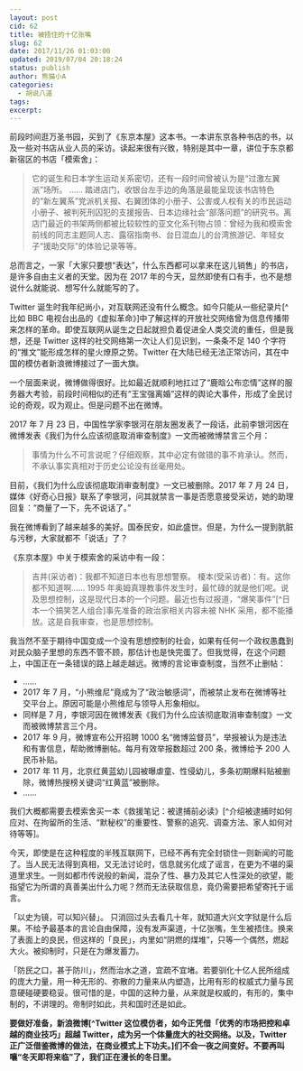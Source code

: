 ```yaml
---
layout: post
cid: 62
title: 被捂住的十亿张嘴
slug: 62
date: 2017/11/26 01:03:00
updated: 2019/07/04 20:18:24
status: publish
author: 熊猫小A
categories: 
  - 胡说八道
tags: 
excerpt: 
---
```



前段时间逛万圣书园，买到了《东京本屋》这本书。一本讲东京各种书店的书，以及一些对书店从业人员的采访。读起来很有兴致，特别是其中一章，讲位于东京都新宿区的书店「模索舍」：

> 它的诞生和日本学生运动关系密切，还有一段时间曾被认为是“过激左翼派”场所。
> ……
> 踏进店门，收银台左手边的角落是最能呈现该书店特色的“新左翼系”党派机关报、右翼团体的小册子、公害或人权有关的市民运动小册子、被判死刑囚犯的支援报告、日本边缘社会“部落问题”的研究书。离店门最近的书架两侧都被比较软性的亚文化系刊物占领：曾经为我和模索舍前线的同志主题同人志、露宿指南书、台日混血儿的台湾旅游记、年轻女子“援助交际”的体验记录等等。

总而言之，一家「大家只要想“表达”，什么东西都可以拿来在这儿销售」的书店，是许多自由主义者的天堂。因为在 2017 年的今天，显然即使有口有手，也不是想说什么就能说、想写什么就能写的了。

Twitter 诞生时我年纪尚小，对互联网还没有什么概念。如今只能从一些纪录片[^比如 BBC 电视台出品的《虚拟革命》]中了解这样的开放社交网络曾为信息传播带来怎样的革命。即使互联网从诞生之日起就担负着促进全人类交流的重任，但是我想，还是 Twitter 这样的社交网络第一次让人们见识到，一条条不足 140 个字符的“推文”能形成怎样的星火燎原之势。Twitter 在大陆已经无法正常访问，其在中国的模仿者新浪微博接过了一面大旗。

一个层面来说，微博做得很好。比如最近就顺利地扛过了“鹿晗公布恋情”这样的服务器大考验，前段时间相似的还有“王宝强离婚”这样的舆论大事件，形成了全民讨论的奇观，叹为观止。但是问题不出在微博。

2017 年 7 月 23 日，中国性学家李银河在朋友圈发表了一段话，此前李银河因在微博发表《我们为什么应该彻底取消审查制度》一文而被微博禁言三个月：

> 事情为什么不可言说呢？仔细观察，其中必定有做错的事不肯承认。然而，不承认事实真相对于历史公论没有丝毫用处。

目前，《我们为什么应该彻底取消审查制度》一文已被删除。2017 年 7 月 24 日，媒体《好奇心日报》联系了李银河，问其就禁言一事是否愿意接受采访，她的助理回复：“商量了一下，先不说话了。”

我在微博看到了越来越多的美好。国泰民安，如此盛世。但是，为什么一提到肮脏与污秽，大家就都不「说话」了？

《东京本屋》中关于模索舍的采访中有一段：

> 吉井(采访者)：我都不知道日本也有思想警察。
> 榎本(受采访者)：有。这你都不知道啊…… 1995 年奥姆真理教事件发生时，最忙碌的就是他们呢。说及思想控制，这是现代日本的一个问题。最近也有过报道，“爆笑事件”[^日本一个搞笑艺人组合]事先准备的政治家相关内容未被 NHK 采用，都不能播放。这是自我审查，也是思想控制。

我当然不至于期待中国变成一个没有思想控制的社会，如果有任何一个政权愚蠢到对民众脑子里想的东西不管不顾，那估计也是快完蛋了。但我觉得，在这个问题上，中国正在一条错误的路上越走越远。微博的言论审查制度，当然不止删帖：

* ……
* 2017 年 7 月，“小熊维尼”竟成为了“政治敏感词”，而被禁止发布在微博等社交平台上。原因可能是小熊维尼与领导人形象相似。
* 同样是 7 月，李银河因在微博发表《我们为什么应该彻底取消审查制度》一文而被微博禁言三个月。
* 2017 年 9 月，微博宣布公开招聘 1000 名“微博监督员”，举报被认为是违法和有害信息，帮助微博删帖。每月有效举报数超过 200 条，微博给予 200 人民币补贴。
* 2017 年 11 月，北京红黄蓝幼儿园被曝虐童、性侵幼儿，多条初期爆料贴被删除，微博热搜榜关键词“红黄蓝”被删除。
* ……


我们大概都需要去模索舍买一本《救援笔记：被逮捕前必读》[^介绍被逮捕时如何应对、在拘留所的生活、“默秘权”的重要性、警察的追究、调查方法、家人如何对待等等]。

今天，即使是在这种程度的半残互联网下，已经不再有完全封锁住一则新闻的可能了。当人民无法得到真相，又无法讨论时，信息就劣化成了谣言，在更为不堪的渠道里求生。一则如都市传说般的新闻，混杂了性、暴力及其它人性深处的欲望，能指望它为所谓的真善美出什么力呢？然而无法获取信息，竟仍需要把希望寄托于谣言。

「以史为镜，可以知兴替」。 只消回过头去看几十年，就知道大兴文字狱是什么后果。不给予最基本的言论自由保障，没有发声渠道，十亿张嘴，生生被捂住。换来了表面上的良民，但这样的「良民」，内里如“阴燃的煤堆”，只等一个偶然，燃起大火。被抑制时，只是在为爆发蓄力。

「防民之口，甚于防川」，然而治水之道，宜疏不宜堵。若要驯化十亿人民所组成的庞大力量，用一种无形的、弥散的力量来从内塑造，比用有形的权威式力量与民意硬碰硬要稳妥。很可惜的是，中国的这种力量，从来就是权威的，有形的，集中制的，不讲理的。帝制时如此，共和国时还是如此。

**要做好准备，新浪微博[^Twitter 这位模仿者，如今正凭借「优秀的市场把控和卓越的商业技巧」超越 Twitter，成为另一个体量庞大的社交网络。以及，Twitter 正广泛借鉴微博的做法，在商业模式上下功夫。]们不会一夜之间变好。不要再叫嚷“冬天即将来临”了，我们正在漫长的冬日里。**